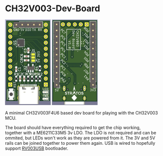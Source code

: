# CH32V003-Dev-Board
<p float="left">
  <img src="https://github.com/Strat00s/CH32V003-Dev-Board/blob/5b81b4377a25a637bfdaf578a3d197af4e0a5249/img/front.png?raw=true" width="150" height="280">
  <img src="https://github.com/Strat00s/CH32V003-Dev-Board/blob/5b81b4377a25a637bfdaf578a3d197af4e0a5249/img/back.png?raw=true" width="150" height="280">
</p>

A minimal CH32V003F4U6 based dev board for playing with the CH32V003 MCU.

The board should have everything required to get the chip working, together with a ME6211C33M5 3v LDO. The LDO is not required and can be ommited, but LEDs won't work as they are powered from it. The 3V and 5V rails can be joined together to power them again. USB is wired to hopefully support [RV003USB](https://github.com/cnlohr/rv003usb) bootloader.
